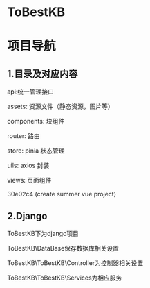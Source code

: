 
# ToBestKB

# 项目导航

## 1.目录及对应内容

api:统一管理接口

assets: 资源文件（静态资源，图片等）

components: 块组件

router: 路由

store: pinia 状态管理

uils: axios 封装

views: 页面组件

30e02c4 (create summer vue project)


## 2.Django
ToBestKB下为django项目

ToBestKB\DataBase保存数据库相关设置

ToBestKB\ToBestKB\Controller为控制器相关设置

ToBestKB\ToBestKB\Services为相应服务

